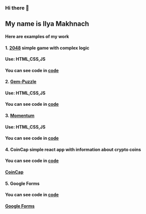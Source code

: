 ### Hi there 👋 

## My name is Ilya Makhnach

#### Here are examples of my work
#### 1. [2048](https://qwertytr12048.netlify.app/)  simple game with complex logic
#### Use: HTML,CSS,JS
#### You can see code in [code](https://github.com/qwertytr1/2048)
#### 2. [Gem-Puzzle](https://qwertytr1-gempuzzle.netlify.app/)  
#### Use: HTML,CSS,JS
#### You can see code in [code](https://github.com/qwertytr1/Gem-Puzzle/tree/Gem-Puzzle)
#### 3. [Momentum](https://qwertytr1momentum.netlify.app/)  
#### Use: HTML,CSS,JS
#### You can see code in [code](https://github.com/qwertytr1/momentum)
#### 4. CoinCap simple react app with information about crypto coins  
#### You can see code in [code](https://github.com/qwertytr1/CoinCap-test-task/tree/features/coins-6-AddContext)
#### [CoinCap](https://qwertytr1.github.io/CoinCap-test-task/)
#### 5. Google Forms  
#### You can see code in [code](https://github.com/qwertytr1/FinalProject)
#### [Google Forms](https://final-project-4v8o.vercel.app/main)
<!--
**qwertytr1/qwertytr1** is a ✨ _special_ ✨ repository because its `README.md` (this file) appears on your GitHub profile.

Here are some ideas to get you started:

- 🔭 I’m currently working on ...
- 🌱 I’m currently learning ...
- 👯 I’m looking to collaborate on ...
- 🤔 I’m looking for help with ...
- 💬 Ask me about ...
- 📫 How to reach me: ...
- 😄 Pronouns: ...
- ⚡ Fun fact: ...
-->
